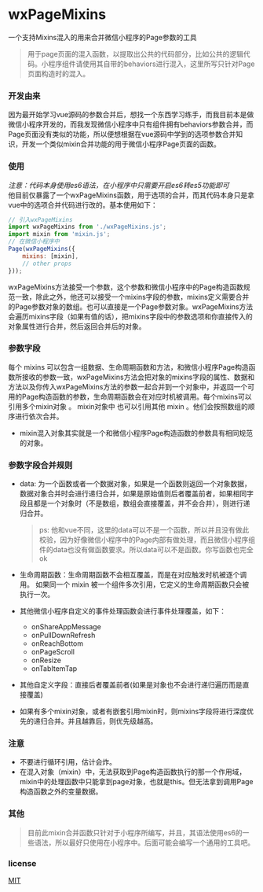 # wxPageMixins
一个支持Mixins混入的用来合并微信小程序的Page参数的工具
> 用于page页面的混入函数，以提取出公共的代码部分，比如公共的逻辑代码。小程序组件请使用其自带的behaviors进行混入，这里所写只针对Page页面构造时的混入。

### 开发由来
因为最开始学习vue源码的参数合并后，想找一个东西学习练手，而我目前本是做微信小程序开发的，而我发现微信小程序中只有组件拥有behaviors参数合并，而Page页面没有类似的功能，所以便想根据在vue源码中学到的选项参数合并知识，开发一个类似mixin合并功能的用于微信小程序Page页面的函数。

### 使用
*注意：代码本身使用es6语法，在小程序中只需要开启es6转es5功能即可*  
他目前仅暴露了一个wxPageMixins函数，用于选项的合并，而其代码本身只是拿vue中的选项合并代码进行改的。基本使用如下：
```javascript
// 引入wxPageMixins
import wxPageMixins from './wxPageMixins.js';
import mixin from 'mixin.js';
// 在微信小程序中
Page(wxPageMixins({
	mixins: [mixin],
	// other props
}));
```
wxPageMixins方法接受一个参数，这个参数和微信小程序中的Page构造函数规范一致，除此之外，他还可以接受一个mixins字段的参数，mixins定义需要合并的Page参数对象的数组。也可以直接是一个Page参数对象。wxPageMixins方法会遍历mixins字段（如果有值的话），把mixins字段中的参数选项和你直接传入的对象属性进行合并，然后返回合并后的对象。

### 参数字段
每个 mixins 可以包含一组数据、生命周期函数和方法，和微信小程序Page构造函数所接收的参数一致，wxPageMixins方法会把对象的mixins字段的属性、数据和方法以及你传入wxPageMixins方法的参数一起合并到一个对象中，并返回一个可用的Page构造函数的参数，生命周期函数会在对应时机被调用。每个mixins可以引用多个mixin对象 。 mixin对象中 也可以引用其他 mixin 。他们会按照数组的顺序进行依次合并。
+ mixin混入对象其实就是一个和微信小程序Page构造函数的参数具有相同规范的对象。

### 参数字段合并规则
+ data: 为一个函数或者一个数据对象，如果是一个函数则返回一个对象数据，数据对象合并时会进行递归合并，如果是原始值则后者覆盖前者，如果相同字段且都是一个对象时（不是数组，数组会直接覆盖，并不会合并），则进行递归合并。
    > ps: 他和vue不同，这里的data可以不是一个函数，所以并且没有做此校验，因为好像微信小程序中的Page内部有做处理，而且微信小程序组件的data也没有做函数要求。所以data可以不是函数。你写函数也完全ok

+ 生命周期函数：生命周期函数不会相互覆盖，而是在对应触发时机被逐个调用。
        如果同一个 mixin 被一个组件多次引用，它定义的生命周期函数只会被执行一次。
+ 其他微信小程序自定义的事件处理函数会进行事件处理覆盖，如下：
	+ onShareAppMessage
	+ onPullDownRefresh
	+ onReachBottom
	+ onPageScroll
	+ onResize
	+ onTabItemTap
+ 其他自定义字段：直接后者覆盖前者(如果是对象也不会进行递归遍历而是直接覆盖)

+ 如果有多个mixin对象，或者有嵌套引用mixin时，则mixins字段将进行深度优先的递归合并。并且越靠后，则优先级越高。

### 注意
+ 不要进行循环引用，估计会炸。
+ 在混入对象（mixin）中，无法获取到Page构造函数执行的那一个作用域，mixin中的处理函数中只能拿到page对象，也就是this。但无法拿到调用Page构造函数之外的变量数据。

### 其他
> 目前此mixin合并函数只针对于小程序所编写，并且，其语法使用es6的一些语法，所以最好只使用在小程序中。后面可能会编写一个通用的工具吧。

### license

[MIT](http://opensource.org/licenses/MIT)
